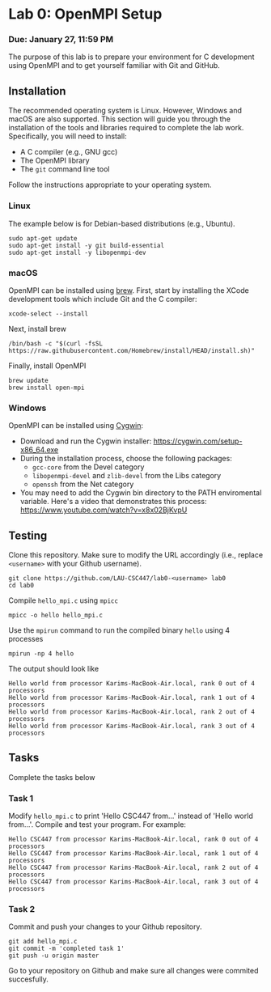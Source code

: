 # Lab 0: OpenMPI Setup
### Due: January 27, 11:59 PM

The purpose of this lab is to prepare your environment for C development using OpenMPI and to get yourself familiar with Git and GitHub.

## Installation
The recommended operating system is Linux. However, Windows and macOS are also supported. This section will guide you through the installation of the tools and libraries required to complete the lab work. Specifically, you will need to install:

- A C compiler (e.g., GNU gcc)
- The OpenMPI library
- The `git` command line tool

Follow the instructions appropriate to your operating system.

### Linux
The example below is for Debian-based distributions (e.g., Ubuntu).
```
sudo apt-get update
sudo apt-get install -y git build-essential
sudo apt-get install -y libopenmpi-dev
```

### macOS
OpenMPI can be installed using [brew](https://brew.sh). First, start by installing the XCode development tools which include Git and the C compiler:

```
xcode-select --install 
```

Next, install brew
```
/bin/bash -c "$(curl -fsSL https://raw.githubusercontent.com/Homebrew/install/HEAD/install.sh)"
```

Finally, install OpenMPI
```
brew update
brew install open-mpi
```

### Windows
OpenMPI can be installed using [Cygwin](https://cygwin.com):
- Download and run the Cygwin installer: https://cygwin.com/setup-x86_64.exe
- During the installation process, choose the following packages:
  - `gcc-core` from the Devel category
  - `libopenmpi-devel` and `zlib-devel` from the Libs category
  - `openssh` from the Net category
- You may need to add the Cygwin bin directory to the PATH enviromental variable. Here's a video that demonstrates this process: https://www.youtube.com/watch?v=x8x02BjKvpU

  
## Testing
Clone this repository. Make sure to modify the URL accordingly (i.e., replace `<username>` with your Github username).

```
git clone https://github.com/LAU-CSC447/lab0-<username> lab0
cd lab0
```

Compile `hello_mpi.c` using `mpicc`

```
mpicc -o hello hello_mpi.c
```

Use the `mpirun` command to run the compiled binary `hello` using 4 processes
```
mpirun -np 4 hello
```

The output should look like
```
Hello world from processor Karims-MacBook-Air.local, rank 0 out of 4 processors
Hello world from processor Karims-MacBook-Air.local, rank 1 out of 4 processors
Hello world from processor Karims-MacBook-Air.local, rank 2 out of 4 processors
Hello world from processor Karims-MacBook-Air.local, rank 3 out of 4 processors
```

## Tasks
Complete the tasks below

### Task 1
Modify `hello_mpi.c` to print 'Hello CSC447 from...' instead of 'Hello world from...'. Compile and test your program.
For example:
```
Hello CSC447 from processor Karims-MacBook-Air.local, rank 0 out of 4 processors
Hello CSC447 from processor Karims-MacBook-Air.local, rank 1 out of 4 processors
Hello CSC447 from processor Karims-MacBook-Air.local, rank 2 out of 4 processors
Hello CSC447 from processor Karims-MacBook-Air.local, rank 3 out of 4 processors
```
### Task 2
Commit and push your changes to your Github repository.
```
git add hello_mpi.c
git commit -m 'completed task 1'
git push -u origin master
```
Go to your repository on Github and make sure all changes were commited succesfully. 
